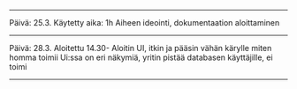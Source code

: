 -----------------------------------------------------------------------------------------------

Päivä: 25.3.
Käytetty aika: 1h
Aiheen ideointi, dokumentaation aloittaminen

-----------------------------------------------------------------------------------------------

Päivä: 28.3.
Aloitettu 14.30-
Aloitin UI, itkin ja pääsin vähän kärylle miten homma toimii
Ui:ssa on eri näkymiä, yritin pistää databasen käyttäjille, ei toimi

-----------------------------------------------------------------------------------------------

